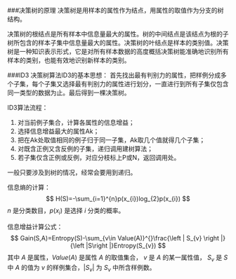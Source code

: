 ###决策树的原理
决策树是用样本的属性作为结点，用属性的取值作为分支的树结构。 

决策树的根结点是所有样本中信息量最大的属性。树的中间结点是该结点为根的子树所包含的样本子集中信息量最大的属性。决策树的叶结点是样本的类别值。决策树是一种知识表示形式，它是对所有样本数据的高度概括决策树能准确地识别所有样本的类别，也能有效地识别新样本的类别。

###ID3 
决策树算法ID3的基本思想：
首先找出最有判别力的属性，把样例分成多个子集，每个子集又选择最有判别力的属性进行划分，一直进行到所有子集仅包含同一类型的数据为止。最后得到一棵决策树。

ID3算法流程：

 1. 对当前例子集合，计算各属性的信息增益；
 2. 选择信息增益最大的属性Ak；
 3.  把在Ak处取值相同的例子归于同一子集，Ak取几个值就得几个子集；
 4. 对既含正例又含反例的子集，递归调用建树算法；
 5.  若子集仅含正例或反例，对应分枝标上P或N，返回调用处。

一般只要涉及到树的情况，经常会要用到递归。

信息熵的计算：
$$
H(S)=-\sum_{i=1}^{n}p(x_{i})log_{2}p(x_{i})
$$$n$ 是分类数目，$p(x_{i})$ 是选择 $i$ 分类的概率。

信息增益计算公式：
$$
Gain(S,A)=Entropy(S)-\sum_{v\in Value(A)}^{}\frac{\left | S_{v} \right |}{\left |S\right |}Entropy(S_{v})
$$其中 $A$ 是属性，$Value(A)$ 是属性 $A$ 的取值集合， $v$ 是 $A$ 的某一属性值， $S_{v}$ 是 $S$ 中 $A$ 的值为 $v$ 的样例集合，$\left | S_{v} \right |$  为 $S_{v}$ 中所含样例数。 

